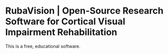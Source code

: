 # RubaVision | Open-Source Research Software for Cortical Visual Impairment Rehabilitation

This is a free, educational software.
